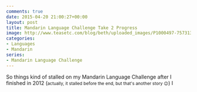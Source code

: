 ```yaml
---
comments: true
date: 2015-04-20 21:00:27+00:00
layout: post
title: Mandarin Language Challenge Take 2 Progress
image: http://www.teasetc.com/blog/beth/uploaded_images/P1000497-757313.JPG
categories:
- Languages
- Mandarin
series:
- Mandarin Language Challenge
---
```


So things kind of stalled on my Mandarin Language Challenge after I finished in 2012 (<small>actually, 
it stalled before the end, but that's another story :wink:</small>) I
